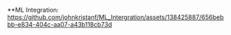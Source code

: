 **ML Integration: 
https://github.com/johnkristanf/ML_Intergration/assets/138425887/656bebbb-e834-404c-aa07-a43b118cb73d

